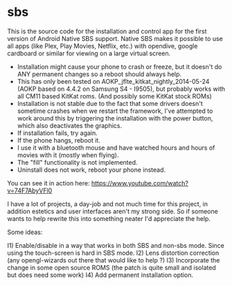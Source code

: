sbs
===

This is the source code for the installation and control app for the first version of Android Native SBS support. Native SBS makes 
it possible to use all apps (like Plex, Play Movies, Netflix, etc.) with opendive, google cardboard or similar for viewing on a large virtual screen.

- Installation might cause your phone to crash or freeze, but it doesn't do ANY permanent changes so a reboot should
  always help.
- This has only been tested on AOKP_jflte_kitkat_nightly_2014-05-24 (AOKP based on 4.4.2 on Samsung S4 - I9505), but probably works with
  all CM11 based KitKat roms. (And possibly some KitKat stock ROMs)
- Installation is not stable due to the fact that some drivers doesn't sometime crashes when we restart the framework, I've attempted
  to work around this by triggering the installation with the power button, which also deactivates the graphics.
- If installation fails, try again.
- If the phone hangs, reboot it.
- I use it with a bluetooth mouse and have watched hours and hours of movies with it (mostly when flying).
- The "fill" functionality is not implemented.
- Uninstall does not work, reboot your phone instead.

You can see it in action here: https://www.youtube.com/watch?v=74F7AbyVFl0

I have a lot of projects, a day-job and not much time for this project, in addition estetics and user interfaces aren't my 
strong side. So if someone wants to help rewrite this into something neater I'd appreciate the help.

Some ideas:

I1) Enable/disable in a way that works in both SBS and non-sbs mode. Since using the touch-screen is hard in SBS mode.
I2) Lens distortion correction (any opengl-wizards out there that would like to help ?)
I3) Incorporate the change in some open source ROMS (the patch is quite small and isolated but does need some work)
I4) Add permanent installation option.

